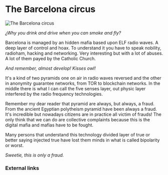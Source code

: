# The Barcelona circus

![The Barcelona circus](http://telecomlobby.com/Images/remote_neural_monitoring_network_catalan_circus.webp)

*¿Why you drink and drive when you can smoke and fly?*

Barcelona is managed by an hidden mafia based upon ELF radio waves. A deep layer of control and hoax. To understand it you have to speak nobility, radioham, hacking and networking. Very interesting but with a lot of abuses. A lot of them payed by the Catholic Church. 

*And remember, almost develop! Kisses owl!*

It's a kind of two pyramids one on air in radio waves reversed and the other in anonymity guarantee networks, from TOR to blockchain networks. In the middle there is what I can call the five senses layer, out physic layer interfered by the radio frequency technologies. 

Remember my dear reader that pyramid are always, but always, a fraud. From the ancient Egyptian polytheism pyramid have been always a fraud. It's incredible but nowadays citizens are in practice all victim of frauds! The only think that we can do are collective complaints because this is the digital mafia and mafias have to be fought.

Many persons that understand this technology divided layer of true or better saying injected true have lost them minds in what is called bipolarity or worst.

*Sweetie, this is only a fraud.*    

###  External links



